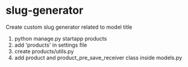 # slug-generator

Create custom slug generator related to model title 

1. python manage.py startapp products
2. add 'products' in settings file
3. create products/utils.py
4. add product and product_pre_save_receiver class inside models.py 
